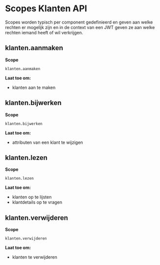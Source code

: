 # Scopes Klanten API

Scopes worden typisch per component gedefinieerd en geven aan welke rechten er mogelijk zijn en in
de context van een JWT geven ze aan welke rechten iemand heeft of wil verkrijgen.

## klanten.aanmaken

**Scope**

`klanten.aanmaken`

**Laat toe om:**

- klanten aan te maken

## klanten.bijwerken

**Scope**

`klanten.bijwerken`

**Laat toe om:**

- attributen van een klant te wijzigen

## klanten.lezen

**Scope**

`klanten.lezen`

**Laat toe om:**

- klanten op te lijsten
- klantdetails op te vragen

## klanten.verwijderen

**Scope**

`klanten.verwijderen`

**Laat toe om:**

- klanten te verwijderen
